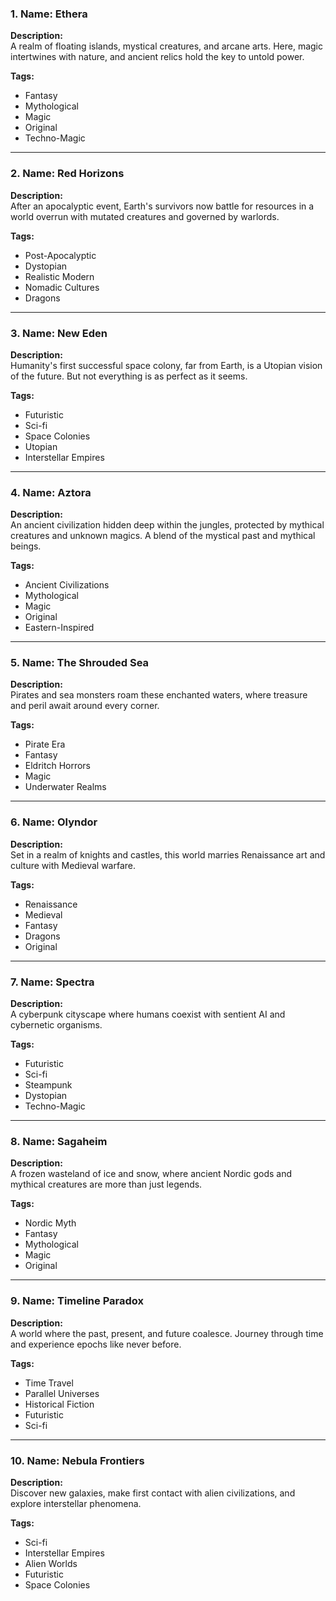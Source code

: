 
### 1. Name: Ethera

**Description:**  
A realm of floating islands, mystical creatures, and arcane arts. Here, magic intertwines with nature, and ancient relics hold the key to untold power.

**Tags:**

- Fantasy
- Mythological
- Magic
- Original
- Techno-Magic

---

### 2. Name: Red Horizons

**Description:**  
After an apocalyptic event, Earth's survivors now battle for resources in a world overrun with mutated creatures and governed by warlords.

**Tags:**

- Post-Apocalyptic
- Dystopian
- Realistic Modern
- Nomadic Cultures
- Dragons

---

### 3. Name: New Eden

**Description:**  
Humanity's first successful space colony, far from Earth, is a Utopian vision of the future. But not everything is as perfect as it seems.

**Tags:**

- Futuristic
- Sci-fi
- Space Colonies
- Utopian
- Interstellar Empires

---

### 4. Name: Aztora

**Description:**  
An ancient civilization hidden deep within the jungles, protected by mythical creatures and unknown magics. A blend of the mystical past and mythical beings.

**Tags:**

- Ancient Civilizations
- Mythological
- Magic
- Original
- Eastern-Inspired

---

### 5. Name: The Shrouded Sea

**Description:**  
Pirates and sea monsters roam these enchanted waters, where treasure and peril await around every corner.

**Tags:**

- Pirate Era
- Fantasy
- Eldritch Horrors
- Magic
- Underwater Realms

---

### 6. Name: Olyndor

**Description:**  
Set in a realm of knights and castles, this world marries Renaissance art and culture with Medieval warfare.

**Tags:**

- Renaissance
- Medieval
- Fantasy
- Dragons
- Original

---

### 7. Name: Spectra

**Description:**  
A cyberpunk cityscape where humans coexist with sentient AI and cybernetic organisms.

**Tags:**

- Futuristic
- Sci-fi
- Steampunk
- Dystopian
- Techno-Magic

---

### 8. Name: Sagaheim

**Description:**  
A frozen wasteland of ice and snow, where ancient Nordic gods and mythical creatures are more than just legends.

**Tags:**

- Nordic Myth
- Fantasy
- Mythological
- Magic
- Original

---

### 9. Name: Timeline Paradox

**Description:**  
A world where the past, present, and future coalesce. Journey through time and experience epochs like never before.

**Tags:**

- Time Travel
- Parallel Universes
- Historical Fiction
- Futuristic
- Sci-fi

---

### 10. Name: Nebula Frontiers

**Description:**  
Discover new galaxies, make first contact with alien civilizations, and explore interstellar phenomena.

**Tags:**

- Sci-fi
- Interstellar Empires
- Alien Worlds
- Futuristic
- Space Colonies